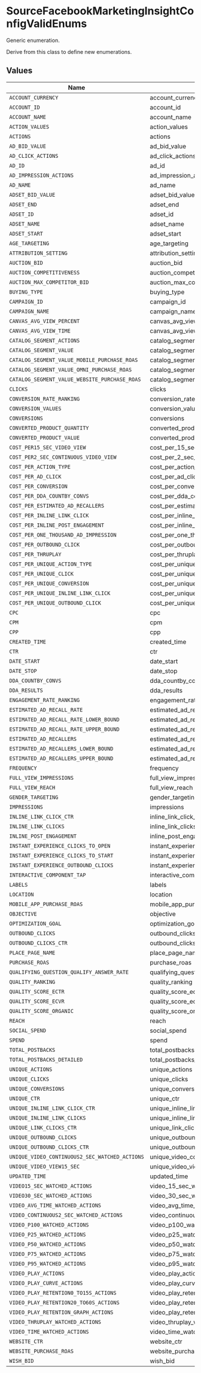 # SourceFacebookMarketingInsightConfigValidEnums

Generic enumeration.

Derive from this class to define new enumerations.


## Values

| Name                                           | Value                                          |
| ---------------------------------------------- | ---------------------------------------------- |
| `ACCOUNT_CURRENCY`                             | account_currency                               |
| `ACCOUNT_ID`                                   | account_id                                     |
| `ACCOUNT_NAME`                                 | account_name                                   |
| `ACTION_VALUES`                                | action_values                                  |
| `ACTIONS`                                      | actions                                        |
| `AD_BID_VALUE`                                 | ad_bid_value                                   |
| `AD_CLICK_ACTIONS`                             | ad_click_actions                               |
| `AD_ID`                                        | ad_id                                          |
| `AD_IMPRESSION_ACTIONS`                        | ad_impression_actions                          |
| `AD_NAME`                                      | ad_name                                        |
| `ADSET_BID_VALUE`                              | adset_bid_value                                |
| `ADSET_END`                                    | adset_end                                      |
| `ADSET_ID`                                     | adset_id                                       |
| `ADSET_NAME`                                   | adset_name                                     |
| `ADSET_START`                                  | adset_start                                    |
| `AGE_TARGETING`                                | age_targeting                                  |
| `ATTRIBUTION_SETTING`                          | attribution_setting                            |
| `AUCTION_BID`                                  | auction_bid                                    |
| `AUCTION_COMPETITIVENESS`                      | auction_competitiveness                        |
| `AUCTION_MAX_COMPETITOR_BID`                   | auction_max_competitor_bid                     |
| `BUYING_TYPE`                                  | buying_type                                    |
| `CAMPAIGN_ID`                                  | campaign_id                                    |
| `CAMPAIGN_NAME`                                | campaign_name                                  |
| `CANVAS_AVG_VIEW_PERCENT`                      | canvas_avg_view_percent                        |
| `CANVAS_AVG_VIEW_TIME`                         | canvas_avg_view_time                           |
| `CATALOG_SEGMENT_ACTIONS`                      | catalog_segment_actions                        |
| `CATALOG_SEGMENT_VALUE`                        | catalog_segment_value                          |
| `CATALOG_SEGMENT_VALUE_MOBILE_PURCHASE_ROAS`   | catalog_segment_value_mobile_purchase_roas     |
| `CATALOG_SEGMENT_VALUE_OMNI_PURCHASE_ROAS`     | catalog_segment_value_omni_purchase_roas       |
| `CATALOG_SEGMENT_VALUE_WEBSITE_PURCHASE_ROAS`  | catalog_segment_value_website_purchase_roas    |
| `CLICKS`                                       | clicks                                         |
| `CONVERSION_RATE_RANKING`                      | conversion_rate_ranking                        |
| `CONVERSION_VALUES`                            | conversion_values                              |
| `CONVERSIONS`                                  | conversions                                    |
| `CONVERTED_PRODUCT_QUANTITY`                   | converted_product_quantity                     |
| `CONVERTED_PRODUCT_VALUE`                      | converted_product_value                        |
| `COST_PER15_SEC_VIDEO_VIEW`                    | cost_per_15_sec_video_view                     |
| `COST_PER2_SEC_CONTINUOUS_VIDEO_VIEW`          | cost_per_2_sec_continuous_video_view           |
| `COST_PER_ACTION_TYPE`                         | cost_per_action_type                           |
| `COST_PER_AD_CLICK`                            | cost_per_ad_click                              |
| `COST_PER_CONVERSION`                          | cost_per_conversion                            |
| `COST_PER_DDA_COUNTBY_CONVS`                   | cost_per_dda_countby_convs                     |
| `COST_PER_ESTIMATED_AD_RECALLERS`              | cost_per_estimated_ad_recallers                |
| `COST_PER_INLINE_LINK_CLICK`                   | cost_per_inline_link_click                     |
| `COST_PER_INLINE_POST_ENGAGEMENT`              | cost_per_inline_post_engagement                |
| `COST_PER_ONE_THOUSAND_AD_IMPRESSION`          | cost_per_one_thousand_ad_impression            |
| `COST_PER_OUTBOUND_CLICK`                      | cost_per_outbound_click                        |
| `COST_PER_THRUPLAY`                            | cost_per_thruplay                              |
| `COST_PER_UNIQUE_ACTION_TYPE`                  | cost_per_unique_action_type                    |
| `COST_PER_UNIQUE_CLICK`                        | cost_per_unique_click                          |
| `COST_PER_UNIQUE_CONVERSION`                   | cost_per_unique_conversion                     |
| `COST_PER_UNIQUE_INLINE_LINK_CLICK`            | cost_per_unique_inline_link_click              |
| `COST_PER_UNIQUE_OUTBOUND_CLICK`               | cost_per_unique_outbound_click                 |
| `CPC`                                          | cpc                                            |
| `CPM`                                          | cpm                                            |
| `CPP`                                          | cpp                                            |
| `CREATED_TIME`                                 | created_time                                   |
| `CTR`                                          | ctr                                            |
| `DATE_START`                                   | date_start                                     |
| `DATE_STOP`                                    | date_stop                                      |
| `DDA_COUNTBY_CONVS`                            | dda_countby_convs                              |
| `DDA_RESULTS`                                  | dda_results                                    |
| `ENGAGEMENT_RATE_RANKING`                      | engagement_rate_ranking                        |
| `ESTIMATED_AD_RECALL_RATE`                     | estimated_ad_recall_rate                       |
| `ESTIMATED_AD_RECALL_RATE_LOWER_BOUND`         | estimated_ad_recall_rate_lower_bound           |
| `ESTIMATED_AD_RECALL_RATE_UPPER_BOUND`         | estimated_ad_recall_rate_upper_bound           |
| `ESTIMATED_AD_RECALLERS`                       | estimated_ad_recallers                         |
| `ESTIMATED_AD_RECALLERS_LOWER_BOUND`           | estimated_ad_recallers_lower_bound             |
| `ESTIMATED_AD_RECALLERS_UPPER_BOUND`           | estimated_ad_recallers_upper_bound             |
| `FREQUENCY`                                    | frequency                                      |
| `FULL_VIEW_IMPRESSIONS`                        | full_view_impressions                          |
| `FULL_VIEW_REACH`                              | full_view_reach                                |
| `GENDER_TARGETING`                             | gender_targeting                               |
| `IMPRESSIONS`                                  | impressions                                    |
| `INLINE_LINK_CLICK_CTR`                        | inline_link_click_ctr                          |
| `INLINE_LINK_CLICKS`                           | inline_link_clicks                             |
| `INLINE_POST_ENGAGEMENT`                       | inline_post_engagement                         |
| `INSTANT_EXPERIENCE_CLICKS_TO_OPEN`            | instant_experience_clicks_to_open              |
| `INSTANT_EXPERIENCE_CLICKS_TO_START`           | instant_experience_clicks_to_start             |
| `INSTANT_EXPERIENCE_OUTBOUND_CLICKS`           | instant_experience_outbound_clicks             |
| `INTERACTIVE_COMPONENT_TAP`                    | interactive_component_tap                      |
| `LABELS`                                       | labels                                         |
| `LOCATION`                                     | location                                       |
| `MOBILE_APP_PURCHASE_ROAS`                     | mobile_app_purchase_roas                       |
| `OBJECTIVE`                                    | objective                                      |
| `OPTIMIZATION_GOAL`                            | optimization_goal                              |
| `OUTBOUND_CLICKS`                              | outbound_clicks                                |
| `OUTBOUND_CLICKS_CTR`                          | outbound_clicks_ctr                            |
| `PLACE_PAGE_NAME`                              | place_page_name                                |
| `PURCHASE_ROAS`                                | purchase_roas                                  |
| `QUALIFYING_QUESTION_QUALIFY_ANSWER_RATE`      | qualifying_question_qualify_answer_rate        |
| `QUALITY_RANKING`                              | quality_ranking                                |
| `QUALITY_SCORE_ECTR`                           | quality_score_ectr                             |
| `QUALITY_SCORE_ECVR`                           | quality_score_ecvr                             |
| `QUALITY_SCORE_ORGANIC`                        | quality_score_organic                          |
| `REACH`                                        | reach                                          |
| `SOCIAL_SPEND`                                 | social_spend                                   |
| `SPEND`                                        | spend                                          |
| `TOTAL_POSTBACKS`                              | total_postbacks                                |
| `TOTAL_POSTBACKS_DETAILED`                     | total_postbacks_detailed                       |
| `UNIQUE_ACTIONS`                               | unique_actions                                 |
| `UNIQUE_CLICKS`                                | unique_clicks                                  |
| `UNIQUE_CONVERSIONS`                           | unique_conversions                             |
| `UNIQUE_CTR`                                   | unique_ctr                                     |
| `UNIQUE_INLINE_LINK_CLICK_CTR`                 | unique_inline_link_click_ctr                   |
| `UNIQUE_INLINE_LINK_CLICKS`                    | unique_inline_link_clicks                      |
| `UNIQUE_LINK_CLICKS_CTR`                       | unique_link_clicks_ctr                         |
| `UNIQUE_OUTBOUND_CLICKS`                       | unique_outbound_clicks                         |
| `UNIQUE_OUTBOUND_CLICKS_CTR`                   | unique_outbound_clicks_ctr                     |
| `UNIQUE_VIDEO_CONTINUOUS2_SEC_WATCHED_ACTIONS` | unique_video_continuous_2_sec_watched_actions  |
| `UNIQUE_VIDEO_VIEW15_SEC`                      | unique_video_view_15_sec                       |
| `UPDATED_TIME`                                 | updated_time                                   |
| `VIDEO15_SEC_WATCHED_ACTIONS`                  | video_15_sec_watched_actions                   |
| `VIDEO30_SEC_WATCHED_ACTIONS`                  | video_30_sec_watched_actions                   |
| `VIDEO_AVG_TIME_WATCHED_ACTIONS`               | video_avg_time_watched_actions                 |
| `VIDEO_CONTINUOUS2_SEC_WATCHED_ACTIONS`        | video_continuous_2_sec_watched_actions         |
| `VIDEO_P100_WATCHED_ACTIONS`                   | video_p100_watched_actions                     |
| `VIDEO_P25_WATCHED_ACTIONS`                    | video_p25_watched_actions                      |
| `VIDEO_P50_WATCHED_ACTIONS`                    | video_p50_watched_actions                      |
| `VIDEO_P75_WATCHED_ACTIONS`                    | video_p75_watched_actions                      |
| `VIDEO_P95_WATCHED_ACTIONS`                    | video_p95_watched_actions                      |
| `VIDEO_PLAY_ACTIONS`                           | video_play_actions                             |
| `VIDEO_PLAY_CURVE_ACTIONS`                     | video_play_curve_actions                       |
| `VIDEO_PLAY_RETENTION0_TO15S_ACTIONS`          | video_play_retention_0_to_15s_actions          |
| `VIDEO_PLAY_RETENTION20_TO60S_ACTIONS`         | video_play_retention_20_to_60s_actions         |
| `VIDEO_PLAY_RETENTION_GRAPH_ACTIONS`           | video_play_retention_graph_actions             |
| `VIDEO_THRUPLAY_WATCHED_ACTIONS`               | video_thruplay_watched_actions                 |
| `VIDEO_TIME_WATCHED_ACTIONS`                   | video_time_watched_actions                     |
| `WEBSITE_CTR`                                  | website_ctr                                    |
| `WEBSITE_PURCHASE_ROAS`                        | website_purchase_roas                          |
| `WISH_BID`                                     | wish_bid                                       |